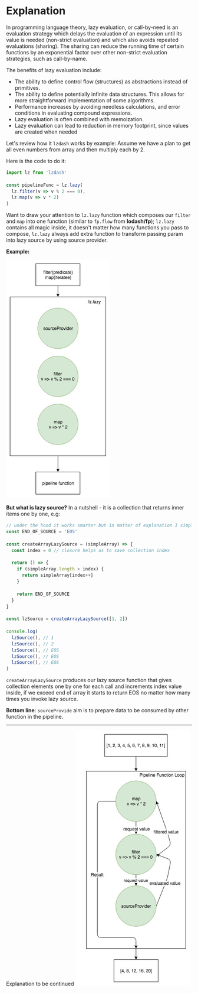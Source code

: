 # Explanation


In programming language theory, lazy evaluation, or call-by-need is an evaluation strategy which delays the evaluation of an expression until its value is needed (non-strict evaluation) and which also avoids repeated evaluations (sharing). The sharing can reduce the running time of certain functions by an exponential factor over other non-strict evaluation strategies, such as call-by-name.

The benefits of lazy evaluation include:

- The ability to define control flow (structures) as abstractions instead of primitives.
- The ability to define potentially infinite data structures. This allows for more straightforward implementation of some algorithms.
- Performance increases by avoiding needless calculations, and error conditions in evaluating compound expressions.
- Lazy evaluation is often combined with memoization.
- Lazy evaluation can lead to reduction in memory footprint, since values are created when needed

Let's review how it `lzdash` works by example:
Assume we have a plan to get all even numbers from array and then multiply each by 2.

Here is the code to do it:
```javascript
import lz from 'lzdash'

const pipelineFunc = lz.lazy(
  lz.filter(v => v % 2 === 0),
  lz.map(v => v * 2)
)
```

Want to draw your attention to `lz.lazy` function which composes our `filter` and `map` into one function (similar to `fp.flow` from **lodash/fp**); `lz.lazy` contains all magic inside, it doesn't matter how many functions you pass to compose, `lz.lazy` always add extra function to transform passing param into lazy source by using source provider.

**Example:**

![Pipeline function initialization](/docs/img/first-step.jpeg "lz.lazy")

**But what is lazy source?** In a nutshell - it is a collection that returns inner items one by one, e.g:
```javascript
// under the hood it works smarter but in matter of explanation I simplify source provider
const END_OF_SOURCE = 'EOS'

const createArrayLazySource = (simpleArray) => {
  const index = 0 // closure helps us to save collection index

  return () => {
    if (simpleArray.length > index) {
      return simpleArray[index++]
    }

    return END_OF_SOURCE
  }
}

const lzSource = createArrayLazySource([1, 2])

console.log(
  lzSource(), // 1
  lzSource(), // 2
  lzSource(), // EOS
  lzSource(), // EOS
  lzSource(), // EOS
)

```

`createArrayLazySource` produces our lazy source function that gives collection elements one by one for
each call and increments index value inside, if we exceed end of array it starts to return EOS no matter how many times you invoke lazy source.

**Bottom line**: `sourceProvide` aim is to prepare data to be consumed by other function in the pipeline.

---
Explanation to be continued
![Pipeline function evaluation](/docs/img/sec-step.jpeg "pl([1,2,3,4,5,6,7,8,9,10,11])")
